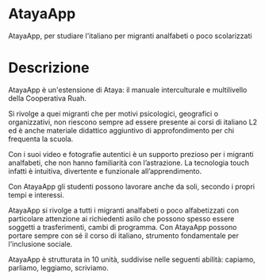 # AtayaApp
AtayaApp, per studiare l'italiano per migranti analfabeti o poco scolarizzati

# Descrizione
AtayaApp è un'estensione di Ataya: il manuale interculturale e multilivello della Cooperativa Ruah. 

Si rivolge a quei migranti che per motivi psicologici, geografici o organizzativi, non riescono sempre ad essere presente ai corsi di italiano L2 ed è anche materiale didattico aggiuntivo di approfondimento per chi frequenta la scuola.

Con i suoi video e fotografie autentici è un supporto prezioso per i migranti analfabeti, che non hanno familiarità con l’astrazione.  La tecnologia touch infatti è intuitiva, divertente e funzionale all’apprendimento. 

Con AtayaApp gli studenti possono lavorare anche da soli, secondo i propri tempi e interessi. 

AtayaApp si rivolge a tutti i migranti analfabeti o poco alfabetizzati con particolare attenzione ai richiedenti asilo che possono spesso essere soggetti a trasferimenti, cambi di programma. Con AtayaApp possono portare sempre con sé il corso di italiano, strumento fondamentale per l'inclusione sociale.

AtayaApp è strutturata in 10 unità, suddivise nelle seguenti abilità: capiamo, parliamo, leggiamo, scriviamo.
